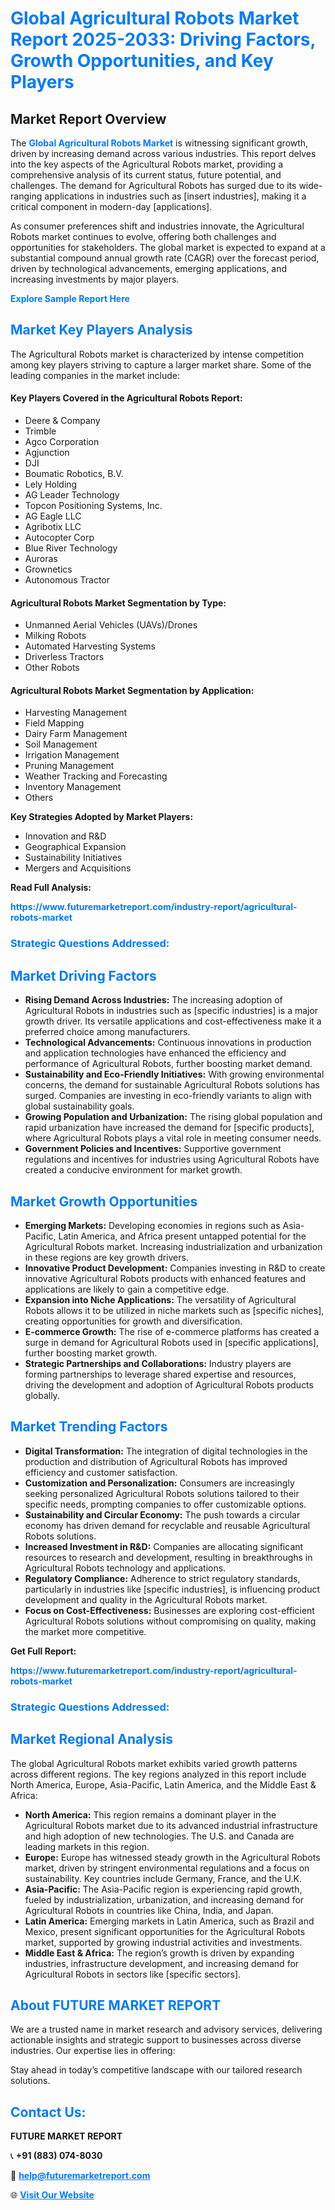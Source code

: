 <h1 style="color: #007BFF;">Global Agricultural Robots Market Report 2025-2033: Driving Factors, Growth Opportunities, and Key Players</h1>

<section id="overview">
<h2>Market Report Overview</h2>
<p>The <a href="https://www.futuremarketreport.com/industry-report/agricultural-robots-market" style="color: #007BFF; text-decoration: none;"><strong>Global Agricultural Robots Market</strong></a> is witnessing significant growth, driven by increasing demand across various industries. This report delves into the key aspects of the Agricultural Robots market, providing a comprehensive analysis of its current status, future potential, and challenges. The demand for Agricultural Robots has surged due to its wide-ranging applications in industries such as [insert industries], making it a critical component in modern-day [applications].</p>
<p>As consumer preferences shift and industries innovate, the Agricultural Robots market continues to evolve, offering both challenges and opportunities for stakeholders. The global market is expected to expand at a substantial compound annual growth rate (CAGR) over the forecast period, driven by technological advancements, emerging applications, and increasing investments by major players.</p>
</section>

<section id="overview">
<p><a href="https://www.futuremarketreport.com/request-sample/reportId=45368" style="color: #007BFF; text-decoration: none;"><strong>Explore Sample Report Here</strong></a></p>
</section>

<section id="key-players">
<h2 style="color: #007BFF;">Market Key Players Analysis</h2>
<p>The Agricultural Robots market is characterized by intense competition among key players striving to capture a larger market share. Some of the leading companies in the market include:</p>
<h4>Key Players Covered in the Agricultural Robots Report:</h4>
<ul><li>Deere &amp; Company</li><li>Trimble</li><li>Agco Corporation</li><li>Agjunction</li><li>DJI</li><li>Boumatic Robotics, B.V.</li><li>Lely Holding</li><li>AG Leader Technology</li><li>Topcon Positioning Systems, Inc.</li><li>AG Eagle LLC</li><li>Agribotix LLC</li><li>Autocopter Corp</li><li>Blue River Technology</li><li>Auroras</li><li>Grownetics</li><li>Autonomous Tractor</li></ul>
<h4>Agricultural Robots Market Segmentation by Type:</h4>
<ul><li>Unmanned Aerial Vehicles (UAVs)/Drones</li><li>Milking Robots</li><li>Automated Harvesting Systems</li><li>Driverless Tractors</li><li>Other Robots</li></ul>

<h4>Agricultural Robots Market Segmentation by Application:</h4>
<ul><li>Harvesting Management</li><li>Field Mapping</li><li>Dairy Farm Management</li><li>Soil Management</li><li>Irrigation Management</li><li>Pruning Management</li><li>Weather Tracking and Forecasting</li><li>Inventory Management</li><li>Others</li></ul>
<p><strong>Key Strategies Adopted by Market Players:</strong></p>
<ul>
<li>Innovation and R&D</li>
<li>Geographical Expansion</li>
<li>Sustainability Initiatives</li>
<li>Mergers and Acquisitions</li>
</ul>
</section>

<section>
<p><strong>Read Full Analysis: </strong></p><a href="https://www.futuremarketreport.com/industry-report/agricultural-robots-market" style="color: #007BFF; text-decoration: none;"><strong>https://www.futuremarketreport.com/industry-report/agricultural-robots-market</strong></a>
<h3 style="color: #007BFF;">Strategic Questions Addressed:</h3>
</section>

<section id="driving-factors">
<h2 style="color: #007BFF;">Market Driving Factors</h2>
<ul>
<li><strong>Rising Demand Across Industries:</strong> The increasing adoption of Agricultural Robots in industries such as [specific industries] is a major growth driver. Its versatile applications and cost-effectiveness make it a preferred choice among manufacturers.</li>
<li><strong>Technological Advancements:</strong> Continuous innovations in production and application technologies have enhanced the efficiency and performance of Agricultural Robots, further boosting market demand.</li>
<li><strong>Sustainability and Eco-Friendly Initiatives:</strong> With growing environmental concerns, the demand for sustainable Agricultural Robots solutions has surged. Companies are investing in eco-friendly variants to align with global sustainability goals.</li>
<li><strong>Growing Population and Urbanization:</strong> The rising global population and rapid urbanization have increased the demand for [specific products], where Agricultural Robots plays a vital role in meeting consumer needs.</li>
<li><strong>Government Policies and Incentives:</strong> Supportive government regulations and incentives for industries using Agricultural Robots have created a conducive environment for market growth.</li>
</ul>
</section>

<section id="growth-opportunities">
<h2 style="color: #007BFF;">Market Growth Opportunities</h2>
<ul>
<li><strong>Emerging Markets:</strong> Developing economies in regions such as Asia-Pacific, Latin America, and Africa present untapped potential for the Agricultural Robots market. Increasing industrialization and urbanization in these regions are key growth drivers.</li>
<li><strong>Innovative Product Development:</strong> Companies investing in R&D to create innovative Agricultural Robots products with enhanced features and applications are likely to gain a competitive edge.</li>
<li><strong>Expansion into Niche Applications:</strong> The versatility of Agricultural Robots allows it to be utilized in niche markets such as [specific niches], creating opportunities for growth and diversification.</li>
<li><strong>E-commerce Growth:</strong> The rise of e-commerce platforms has created a surge in demand for Agricultural Robots used in [specific applications], further boosting market growth.</li>
<li><strong>Strategic Partnerships and Collaborations:</strong> Industry players are forming partnerships to leverage shared expertise and resources, driving the development and adoption of Agricultural Robots products globally.</li>
</ul>
</section>

<section id="trending-factors">
<h2 style="color: #007BFF;">Market Trending Factors</h2>
<ul>
<li><strong>Digital Transformation:</strong> The integration of digital technologies in the production and distribution of Agricultural Robots has improved efficiency and customer satisfaction.</li>
<li><strong>Customization and Personalization:</strong> Consumers are increasingly seeking personalized Agricultural Robots solutions tailored to their specific needs, prompting companies to offer customizable options.</li>
<li><strong>Sustainability and Circular Economy:</strong> The push towards a circular economy has driven demand for recyclable and reusable Agricultural Robots solutions.</li>
<li><strong>Increased Investment in R&D:</strong> Companies are allocating significant resources to research and development, resulting in breakthroughs in Agricultural Robots technology and applications.</li>
<li><strong>Regulatory Compliance:</strong> Adherence to strict regulatory standards, particularly in industries like [specific industries], is influencing product development and quality in the Agricultural Robots market.</li>
<li><strong>Focus on Cost-Effectiveness:</strong> Businesses are exploring cost-efficient Agricultural Robots solutions without compromising on quality, making the market more competitive.</li>
</ul>
</section>

<section>
<p><strong>Get Full Report: </strong></p><a href="https://www.futuremarketreport.com/industry-report/agricultural-robots-market" style="color: #007BFF; text-decoration: none;"><strong>https://www.futuremarketreport.com/industry-report/agricultural-robots-market</strong></a>
<h3 style="color: #007BFF;">Strategic Questions Addressed:</h3>
</section>


<section id="regional-analysis">
<h2 style="color: #007BFF;">Market Regional Analysis</h2>
<p>The global Agricultural Robots market exhibits varied growth patterns across different regions. The key regions analyzed in this report include North America, Europe, Asia-Pacific, Latin America, and the Middle East & Africa:</p>
<ul>
<li><strong>North America:</strong> This region remains a dominant player in the Agricultural Robots market due to its advanced industrial infrastructure and high adoption of new technologies. The U.S. and Canada are leading markets in this region.</li>
<li><strong>Europe:</strong> Europe has witnessed steady growth in the Agricultural Robots market, driven by stringent environmental regulations and a focus on sustainability. Key countries include Germany, France, and the U.K.</li>
<li><strong>Asia-Pacific:</strong> The Asia-Pacific region is experiencing rapid growth, fueled by industrialization, urbanization, and increasing demand for Agricultural Robots in countries like China, India, and Japan.</li>
<li><strong>Latin America:</strong> Emerging markets in Latin America, such as Brazil and Mexico, present significant opportunities for the Agricultural Robots market, supported by growing industrial activities and investments.</li>
<li><strong>Middle East & Africa:</strong> The region’s growth is driven by expanding industries, infrastructure development, and increasing demand for Agricultural Robots in sectors like [specific sectors].</li>
</ul>
</section>

<footer>
<h2 style="color: #007BFF;">About FUTURE MARKET REPORT</h2>
<p>We are a trusted name in market research and advisory services, delivering actionable insights and strategic support to businesses across diverse industries. Our expertise lies in offering:</p>

<p>Stay ahead in today’s competitive landscape with our tailored research solutions.</p>

<h2 style="color: #007BFF;">Contact Us:</h2>
<p><strong>FUTURE MARKET REPORT</strong></p>
<p>📞 <strong>+91 (883) 074-8030</strong></p>
<p>📧 <strong><a href="mailto:help@futuremarketreport.com" style="color: #007BFF;">help@futuremarketreport.com</a></strong></p>
<p>🌐 <strong><a href="https://www.futuremarketreport.com/" style="color: #007BFF;">Visit Our Website</a></strong></p>
</footer>